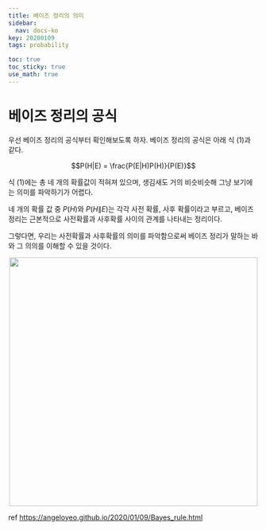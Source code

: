 ```yaml
---
title: 베이즈 정리의 의미
sidebar:
  nav: docs-ko
key: 20200109
tags: probability

toc: true
toc_sticky: true
use_math: true
---
```


# 베이즈 정리의 공식

우선 베이즈 정리의 공식부터 확인해보도록 하자. 베이즈 정리의 공식은 아래 식 (1)과 같다.

$$P(H|E) = \frac{P(E|H)P(H)}{P(E)}$$

식 (1)에는 총 네 개의 확률값이 적혀져 있으며, 생김새도 거의 비슷비슷해 그냥 보기에는 의미를 파악하기가 어렵다.

네 개의 확률 값 중 $P(H)$와 $P(H\|E)$는 각각 사전 확률, 사후 확률이라고 부르고, 베이즈 정리는 근본적으로 사전확률과 사후확률 사이의 관계를 나타내는 정리이다.

그렇다면, 우리는 사전확률과 사후확률의 의미를 파악함으로써 베이즈 정리가 말하는 바와 그 의의를 이해할 수 있을 것이다.

<p align="center">
  <img width="500" src="https://user-images.githubusercontent.com/46151024/83891792-b27abb00-a788-11ea-90e3-7b16c05072da.jpg">
  <br/>
  </p>
  



ref <https://angeloyeo.github.io/2020/01/09/Bayes_rule.html>
